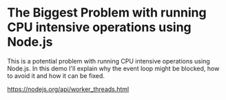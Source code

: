 # The Biggest Problem with running CPU intensive operations using Node.js

This is a potential problem with running CPU intensive operations using Node.js. In this demo I'll explain why the event loop might be blocked, how to avoid it and how it can be fixed.


https://nodejs.org/api/worker_threads.html
